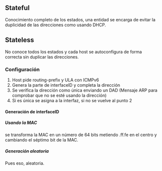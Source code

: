 ## Stateful

Conocimiento completo de los estados, una entidad se encarga de evitar la duplicidad de las direcciones como usando DHCP.


## Stateless

No conoce todos los estados y cada host se autoconfigura de forma correcta sin duplicar las direcciones.

### Configuración

1. Host pide routing-prefix y ULA con ICMPv6
2. Genera la parte de interfaceID y completa la dirección
3. Se verifica la dirección como única enviando un DAD (Mensaje ARP para comprobar que no se esté usando la dirección)
4. Si es única se asigna a la interfaz, si no se vuelve al punto 2

#### Generación de interfaceID

##### Usando la MAC

se transforma la MAC en un número de 64 bits metiendo .ff.fe en el centro y cambiando el séptimo bit de la MAC.

##### Generación aleatoria

Pues eso, aleatoria.